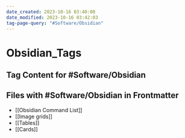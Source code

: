 ```yaml
---
date_created: 2023-10-16 03:40:08
date_modified: 2023-10-16 03:42:03
tag-page-query: "#Software/Obsidian"
---
```

# Obsidian_Tags

## Tag Content for #Software/Obsidian

## Files with #Software/Obsidian in Frontmatter

- [[Obsidian Command List]]
- [[Image grids]]
- [[Tables]]
- [[Cards]]
